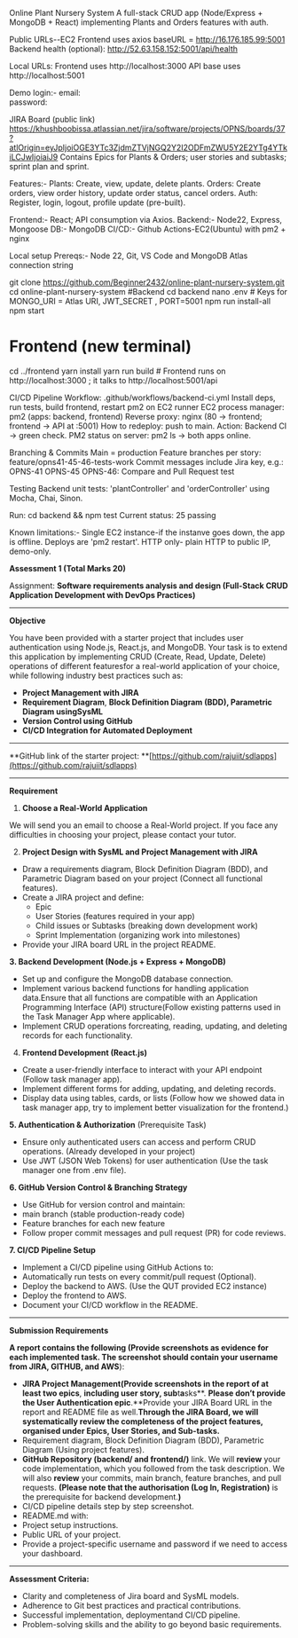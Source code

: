 Online Plant Nursery System
A full-stack CRUD app (Node/Express + MongoDB + React) implementing Plants and Orders features with auth.

Public URLs--EC2
Frontend uses axios baseURL = http://16.176.185.99:5001
Backend health (optional): http://52.63.158.152:5001/api/health

Local URLs:
Frontend uses http://localhost:3000
API base uses http://localhost:5001

Demo login:-
email:  
password: 


JIRA Board (public link)
https://khushboobissa.atlassian.net/jira/software/projects/OPNS/boards/37?atlOrigin=eyJpIjoiOGE3YTc3ZjdmZTVjNGQ2Y2I2ODFmZWU5Y2E2YTg4YTkiLCJwIjoiaiJ9
Contains Epics for Plants & Orders; user stories and subtasks; sprint plan and sprint. 

Features:-
Plants: Create, view, update, delete plants.
Orders: Create orders, view order history, update order status, cancel orders.
Auth: Register, login, logout, profile update (pre-built).

Frontend:- React; API consumption via Axios.
Backend:- Node22, Express, Mongoose
DB:- MongoDB
CI/CD:- Github Actions-EC2(Ubuntu) with pm2 + nginx

Local setup
Prereqs:- Node 22, Git, VS Code and MongoDB Atlas connection string

git clone https://github.com/Beginner2432/online-plant-nursery-system.git
cd online-plant-nursery-system
#Backend
cd backend
nano .env    # Keys for MONGO_URI = Atlas URI, JWT_SECRET , PORT=5001
npm run install-all
npm start

# Frontend (new terminal)
cd ../frontend
yarn install
yarn run build   # Frontend runs on http://localhost:3000 ; it talks to http://localhost:5001/api



CI/CD Pipeline
Workflow: .github/workflows/backend-ci.yml
Install deps, run tests, build frontend, restart pm2 on EC2 runner
EC2 process manager: pm2 (apps: backend, frontend)
Reverse proxy: nginx (80 → frontend; frontend → API at :5001)
How to redeploy: push to main. Action: Backend CI → green check.
PM2 status on server: pm2 ls → both apps online.

Branching & Commits
Main = production
Feature branches per story: feature/opns41-45-46-tests-work
Commit messages include Jira key, e.g.:
OPNS-41 OPNS-45 OPNS-46: Compare and Pull Request test

Testing
Backend unit tests: 'plantController' and 'orderController' using Mocha, Chai, Sinon.


Run: cd backend && npm test
Current status: 25 passing

Known limitations:-
Single EC2 instance-if the instanve goes down, the app is offline.
Deploys are 'pm2 restart'.
HTTP only- plain HTTP to public IP, demo-only. 


**Assessment 1 (Total Marks **20**)**

Assignment: **Software requirements analysis and design (**Full-Stack CRUD Application Development with DevOps Practices**)**


---

**Objective**

You have been provided with a starter project that includes user authentication using Node.js, React.js, and MongoDB. Your task is to extend this application by implementing CRUD (Create, Read, Update, Delete) operations of different featuresfor a real-world application of your choice, while following industry best practices such as: 

* **Project Management with JIRA**
* **Requirement Diagram**, **Block Definition Diagram (**BDD), Parametric Diagram using**SysML**
* **Version Control using GitHub**
* **CI/CD Integration for Automated Deployment**

---

**GitHub link of the starter project: **[https://github.com/rajuiit/sdlapps](https://github.com/rajuiit/sdlapps)

---

**Requirement**

1. **Choose a Real-World Application**

We will send you an email to choose a Real-World project. If you face any difficulties in choosing your project, please contact your tutor.

2. **Project Design with SysML and Project Management with JIRA**

* Draw a requirements diagram, Block Definition Diagram (BDD), and Parametric Diagram based on your project (Connect all functional features).
* Create a JIRA project and define:
  * Epic
  * User Stories (features required in your app)
  * Child issues or Subtasks (breaking down development work)
  * Sprint Implementation (organizing work into milestones)
* Provide your JIRA board URL in the project README.

**3. Backend Development (Node.js + Express + MongoDB)**

* Set up and configure the MongoDB database connection.
* Implement various backend functions for handling application data.Ensure that all functions are compatible with an Application Programming Interface (API) structure(Follow existing patterns used in the Task Manager App where applicable).
* Implement CRUD operations forcreating, reading, updating, and deleting records for each functionality.

4. **Frontend Development (React.js)**

* Create a user-friendly interface to interact with your API endpoint (Follow task manager app).
* Implement different forms for adding, updating, and deleting records.
* Display data using tables, cards, or lists (Follow how we showed data in task manager app, try to implement better visualization for the frontend.)

**5. Authentication & Authorization** (Prerequisite Task)

* Ensure only authenticated users can access and perform CRUD operations. (Already developed in your project)
* Use JWT (JSON Web Tokens) for user authentication (Use the task manager one from .env file).

**6. GitHub Version Control & Branching Strategy**

* Use GitHub for version control and maintain:
* main branch (stable production-ready code)
* Feature branches for each new feature
* Follow proper commit messages and pull request (PR) for code reviews.

**7. CI/CD Pipeline Setup**

* Implement a CI/CD pipeline using GitHub Actions to:
* Automatically run tests on every commit/pull request (Optional).
* Deploy the backend to AWS. (Use the QUT provided EC2 instance)
* Deploy the frontend to AWS.
* Document your CI/CD workflow in the README.

---

**Submission Requirements**

**A report **contains** the following (Provide screenshots as evidence for each implemented task. **The screenshot should **contain** your username** from JIRA, GITHUB, and AWS**):

* **JIRA Project **Management**(Provide screenshots in the **report o**f at least two epics**, **including user story, sub**t**a**sks**. **Please **don’t** provide **the **U**ser Authentication** epic**.**Provide your JIRA Board URL in the report and README file as well.**Through the JIRA Board, we will systematically review the completeness of the project features, organised under Epics, User Stories, and Sub-tasks.**
* Requirement diagram, Block Definition Diagram (BDD), Parametric Diagram (Using project features).
* **GitHub Repository (backend/ and frontend/)** link. We will **review** your code implementation, which you followed from the task description. We will also **review** your commits, main branch, feature branches, and pull requests. **(**Please note that the authorisation** (Log In, Registration)** is the prerequisite for backend development.**)**
* CI/CD pipeline details step by step screenshot.
* README.md with:
* Project setup instructions.
* Public URL of your project.
* Provide a project-specific username and password if we need to access your dashboard.

---

**Assessment Criteria:**

* Clarity and completeness of Jira board and SysML models.
* Adherence to Git best practices and practical contributions.
* Successful implementation, deploymentand CI/CD pipeline.
* Problem-solving skills and the ability to go beyond basic requirements.
